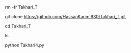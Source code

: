 rm -fr Takhari_T

git clone https://github.com/HassanKarimi630/Takhari_T.git

cd Takhari_T

ls

python Takhari4.py
